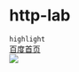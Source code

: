 # http-lab
`highlight`<br>
[百度首页](https://www.baidu.com)<br>
![](http://c.hiphotos.baidu.com/image/h%3D300/sign=4c15db25bb003af352bada60052bc619/b58f8c5494eef01f40ef23e9edfe9925bc317d26.jpg) 

